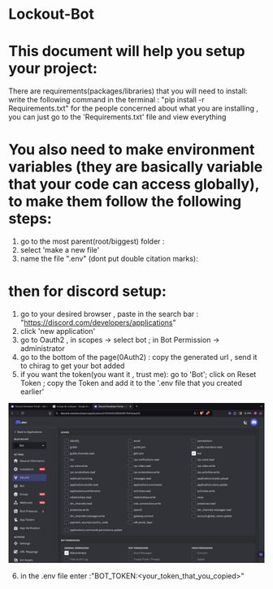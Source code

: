 # Lockout-Bot
# This document will help you setup your project:

 There are  requirements(packages/libraries) that you will need to install:
 write the following command in the terminal : "pip install -r Requirements.txt"
 for the people concerned about what you are installing , you can just go to the 'Requirements.txt' file and view everything

# You also need to make environment variables (they are basically variable that your code can access globally), to make them follow the following steps:
 1. go to the most parent(root/biggest) folder :
 2. select 'make a new file'
 3. name the file ".env" (dont put double citation marks):

# then for discord setup:  

 1. go to your desired browser , paste in the search bar : "https://discord.com/developers/applications"
 2. click 'new application'
 3. go to Oauth2 , in scopes -> select bot ; in Bot Permission -> administrator
 4. go to the bottom of the page(0Auth2) : copy the generated url , send it to chirag to get your bot  added
 5. if you want the token(you want it , trust me): go to 'Bot'; click on Reset Token ; copy the Token and add it to the '.env file that you created earlier'

  ![image alt](https://github.com/Crude-005/Lockout-Bot/blob/8da74e1e96584589891f26d3e5e1107703b4126a/7fb5e1c6-5463-4583-807b-140fe90e67a7.jpeg)

 6. in the .env file enter :"BOT_TOKEN:<your_token_that_you_copied>"

